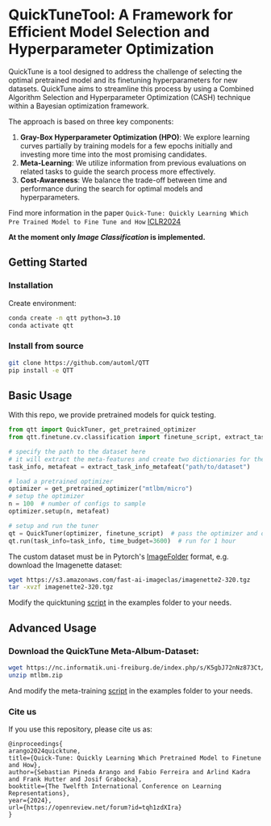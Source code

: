 # QuickTuneTool: A Framework for Efficient Model Selection and Hyperparameter Optimization

QuickTune is a tool designed to address the challenge of selecting the optimal pretrained model and its finetuning hyperparameters for new datasets. QuickTune aims to streamline this process by using a Combined Algorithm Selection and Hyperparameter Optimization (CASH) technique within a Bayesian optimization framework.

The approach is based on three key components:
1. **Gray-Box Hyperparameter Optimization (HPO)**: We explore learning curves partially by training models for a few epochs initially and investing more time into the most promising candidates.
2. **Meta-Learning**: We utilize information from previous evaluations on related tasks to guide the search process more effectively.
3. **Cost-Awareness**: We balance the trade-off between time and performance during the search for optimal models and hyperparameters.

Find more information in the paper `Quick-Tune: Quickly Learning Which Pre Trained Model to Fine Tune and How` [ICLR2024](https://openreview.net/forum?id=tqh1zdXIra)

**At the moment only *Image Classification* is implemented.**

## Getting Started

### Installation
Create environment:
```bash
conda create -n qtt python=3.10
conda activate qtt
```

### Install from source
```bash
git clone https://github.com/automl/QTT
pip install -e QTT
```

## Basic Usage
With this repo, we provide pretrained models for quick testing. 

```python
from qtt import QuickTuner, get_pretrained_optimizer
from qtt.finetune.cv.classification import finetune_script, extract_task_info_metafeat

# specify the path to the dataset here
# it will extract the meta-features and create two dictionaries for the optimizer and tuner/finetune_script
task_info, metafeat = extract_task_info_metafeat("path/to/dataset")

# load a pretrained optimizer
optimizer = get_pretrained_optimizer("mtlbm/micro")
# setup the optimizer
n = 100  # number of configs to sample
optimizer.setup(n, metafeat)

# setup and run the tuner
qt = QuickTuner(optimizer, finetune_script)  # pass the optimizer and objective function
qt.run(task_info=task_info, time_budget=3600)  # run for 1 hour
```

The custom dataset must be in Pytorch's [ImageFolder](https://pytorch.org/vision/main/generated/torchvision.datasets.ImageFolder.html) format, e.g. download the Imagenette dataset:
```bash
wget https://s3.amazonaws.com/fast-ai-imageclas/imagenette2-320.tgz
tar -xvzf imagenette2-320.tgz
```

Modify the quicktuning [script](examples/quicktuning.py) in the examples folder to your needs.


## Advanced Usage
### Download the QuickTune Meta-Album-Dataset:
```bash
wget https://nc.informatik.uni-freiburg.de/index.php/s/K5gbJ72nNz873Ct/download/mtlbm.zip
unzip mtlbm.zip
```

And modify the meta-training [script](examples/create_surrogate.py) in the examples folder to your needs.


### Cite us

If you use this repository, please cite us as:
```
@inproceedings{
arango2024quicktune,
title={Quick-Tune: Quickly Learning Which Pretrained Model to Finetune and How},
author={Sebastian Pineda Arango and Fabio Ferreira and Arlind Kadra and Frank Hutter and Josif Grabocka},
booktitle={The Twelfth International Conference on Learning Representations},
year={2024},
url={https://openreview.net/forum?id=tqh1zdXIra}
}
```
